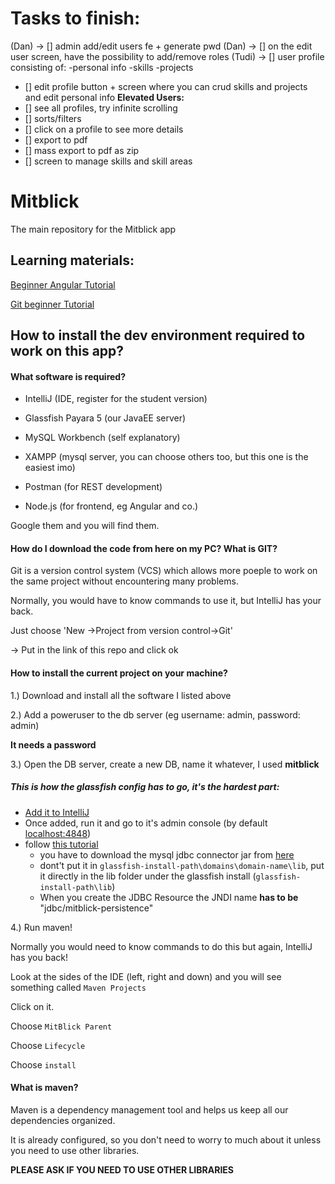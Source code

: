 # Tasks to finish:
(Dan) -> [] admin add/edit users fe + generate pwd 
(Dan) -> [] on the edit user screen, have the possibility to add/remove roles
(Tudi) -> [] user profile consisting of:
    -personal info
    -skills
    -projects
- [] edit profile button + screen where you can crud skills and projects and edit personal info
**Elevated Users:**
- [] see all profiles, try infinite scrolling
- [] sorts/filters
- [] click on a profile to see more details
- [] export to pdf
- [] mass export to pdf as zip
- [] screen to manage skills and skill areas



# Mitblick
The main repository for the Mitblick app

## Learning materials: 
[Beginner Angular Tutorial](https://www.freecodecamp.org/news/beaucarnes/angular-tutorial-course--OHbjepWjQ)

[Git beginner Tutorial](https://medium.freecodecamp.org/how-not-to-be-afraid-of-git-anymore-fe1da7415286)

## How to install the dev environment required to work on this app?

#### What software is required? 

- IntelliJ (IDE, register for the student version)

- Glassfish Payara 5 (our JavaEE server)

- MySQL Workbench (self explanatory)

- XAMPP (mysql server, you can choose others too, but this one is the easiest imo)

- Postman (for REST development)

- Node.js (for frontend, eg Angular and co.)

Google them and you will find them.

#### How do I download the code from here on my PC? What is GIT?
Git is a version control system (VCS) which allows more poeple to work on the same project without encountering many problems.

Normally, you would have to know commands to use it, but IntelliJ has your back. 

Just choose 'New ->Project from version control->Git' 
   
   -> Put in the link of this repo and click ok 

#### How to install the current project on your machine?

1.) Download and install all the software I listed above

2.) Add a poweruser to the db server (eg username: admin, password: admin)

**It needs a password** 

3.) Open the DB server, create a new DB, name it whatever, I used **mitblick**
##### This is how the glassfish config has to go, it's the hardest part:  
   - [Add it to IntelliJ](https://www.youtube.com/watch?v=7hNq06II-UM)
   - Once added, run it and go to it's admin console (by default [localhost:4848](http://localhost:4848/))  
   - follow [this tutorial](https://dev.mysql.com/doc/connector-j/5.1/en/connector-j-usagenotes-glassfish-config.html)
        - you have to download the mysql jdbc connector jar from [here](https://dev.mysql.com/downloads/connector/j/8.0.html)
        - dont't put it in `glassfish-install-path\domains\domain-name\lib`, put it directly in the lib folder under the glassfish install (`glassfish-install-path\lib`)
        - When you create the JDBC Resource the JNDI name **has to be** "jdbc/mitblick-persistence"
    
4.) Run maven! 


Normally you would need to know commands to do this but again, IntelliJ has you back! 

Look at the sides of the IDE (left, right and down) and you will see something called  `Maven Projects`

Click on it. 

Choose `MitBlick Parent`

Choose `Lifecycle`

Choose `install`

#### What is maven?
Maven is a dependency management tool and helps us keep all our dependencies organized. 

It is already configured, so you don't need to worry to much about it unless you need to use other libraries.

**PLEASE ASK IF YOU NEED TO USE OTHER LIBRARIES**

